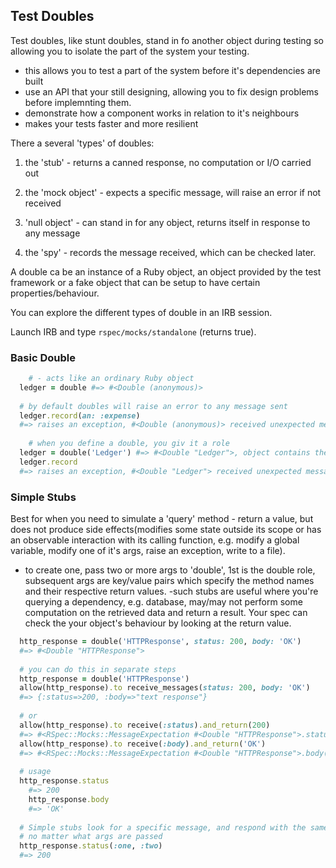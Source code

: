 ## Test Doubles

Test doubles, like stunt doubles, stand in fo another object during testing so allowing you to isolate the part of the system your testing.
- this allows you to test a part of the system before it's dependencies are built
- use an API that your still designing, allowing you to fix design problems before implemnting them.
- demonstrate how a component works in relation to it's neighbours
- makes your tests faster and more resilient

There a several 'types' of doubles:

1. the 'stub' - returns a canned response, no computation or I/O carried out

2. the 'mock object' - expects a specific message, will raise an error if not received

3. 'null object' - can stand in for any object, returns itself in response to any message

4. the 'spy' - records the message received, which can be checked later. 

A double ca be an instance of a Ruby object, an object provided by the test framework or a fake object that can be setup to have certain properties/behaviour.

You can explore the different types of double in an IRB session. 

Launch IRB and type `rspec/mocks/standalone` (returns true).

### Basic Double
 
```ruby  
	# - acts like an ordinary Ruby object
  ledger = double #=> #<Double (anonymous)> 
  
  # by default doubles will raise an error to any message sent
  ledger.record(an: :expense) 
  #=> raises an exception, #<Double (anonymous)> received unexpected message :record with ({:an=>:expense})
	
	# when you define a double, you giv it a role
  ledger = double('Ledger') #=> #<Double "Ledger">, object contains the role name
  ledger.record 
  #=> raises an exception, #<Double "Ledger"> received unexpected message :record with (no args)
```

### Simple Stubs
  
Best for when you need to simulate a 'query' method - return a value, but does not produce side effects(modifies some state outside its scope or has an observable interaction with its calling function, e.g. modify a global variable, modify one of it's args, raise an exception, write to a file). 

- to create one, pass two or more args to 'double', 1st is the double role, subsequent args are key/value pairs which specify the method names and their respective return values.
-such stubs are useful where you're querying a dependency, e.g. database, may/may not perform some computation on the retrieved data and return a result. Your spec can check  the your object's behaviour by looking at the return value.

```ruby
  http_response = double('HTTPResponse', status: 200, body: 'OK')
  #=> #<Double "HTTPResponse">
  
  # you can do this in separate steps
  http_response = double('HTTPResponse') 
  allow​(http_response).to receive_messages(status: 200, body: 'OK')
  #=> {:status=>200, :body=>"text response"}
  
  # or
  allow​(http_response).to receive(:status).and_return(200)
  #=> #<RSpec::Mocks::MessageExpectation #<Double "HTTPResponse">.status(any arguments)> 
  allow​(http_response).to receive(:body).and_return('OK')
  #=> #<RSpec::Mocks::MessageExpectation #<Double "HTTPResponse">.body(any arguments)> 
  
  # usage
  http_response.status
	#=> 200
	http_response.body
	#=> 'OK'
  
  # Simple stubs look for a specific message, and respond with the same value each time, 
  # no matter what args are passed
  http_response.status(:one, :two)
  #=> 200
  
```